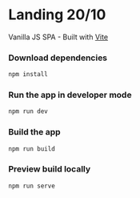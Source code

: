 # Landing 20/10

Vanilla JS SPA - Built with [Vite](https://vitejs.dev/)

### Download dependencies

```bash
npm install
```

### Run the app in developer mode

```bash
npm run dev
```

### Build the app

```bash
npm run build
```

### Preview build locally

```bash
npm run serve
```
